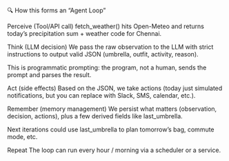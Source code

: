🔍 How this forms an “Agent Loop”

Perceive (Tool/API call)
fetch_weather() hits Open-Meteo and returns today’s precipitation sum + weather code for Chennai.

Think (LLM decision)
We pass the raw observation to the LLM with strict instructions to output valid JSON (umbrella, outfit, activity, reason).

This is programmatic prompting: the program, not a human, sends the prompt and parses the result.

Act (side effects)
Based on the JSON, we take actions (today just simulated notifications, but you can replace with Slack, SMS, calendar, etc.).

Remember (memory management)
We persist what matters (observation, decision, actions), plus a few derived fields like last_umbrella.

Next iterations could use last_umbrella to plan tomorrow’s bag, commute mode, etc.

Repeat
The loop can run every hour / morning via a scheduler or a service.

